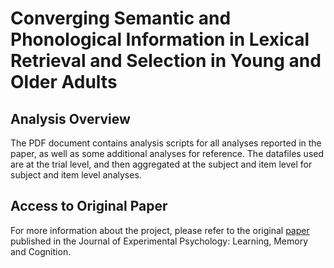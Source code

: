 # Converging Semantic and Phonological Information in Lexical Retrieval and Selection in Young and Older Adults

## Analysis Overview

The PDF document contains analysis scripts for all analyses reported in the paper, as well as some additional analyses for reference. The datafiles used are at the trial level, and then aggregated at the subject and item level for subject and item level analyses.

## Access to Original Paper

For more information about the project, please refer to the original [paper](https://www.researchgate.net/publication/331856257_Converging_Semantic_and_Phonological_Information_in_Lexical_Retrieval_and_Selection_in_Young_and_Older_Adults) published in the Journal of Experimental Psychology: Learning, Memory and Cognition.
